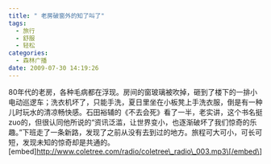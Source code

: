 ```yaml
---
title: " 老房破窗外的知了叫了"
tags:
  - 旅行
  - 舒服
  - 轻松
categories:
  - 森林广播
date: 2009-07-30 14:19:26
---
```


80年代的老房，各种毛病都在浮现。房间的窗玻璃被吹掉，砸到了楼下的一排小电动巡逻车；洗衣机坏了，只能手洗，夏日里坐在小板凳上手洗衣服，倒是有一种儿时玩水的清凉畅快感。石田裕辅的《不去会死》看了一半，老实讲，这个书名挺zuo的，但很认同他所说的“资讯泛滥，让世界变小，也逐渐破坏了我们惊奇的乐趣。”下班走了一条新路，发现了之前从没有去到过的地方。旅程可大可小，可长可短，发现未知的惊奇却是共通的。   \[embed\]http://www.coletree.com/radio/coletree\_radio\_003.mp3\[/embed\]